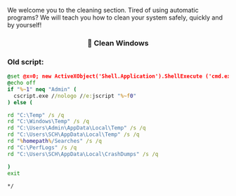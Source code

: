 We welcome you to the cleaning section. Tired of using automatic programs? We will teach you how to clean your system safely, quickly and by yourself!

### <h3 align="center">🧹 Clean Windows</h3>

### Old script:

```cmd
@set @x=0; new ActiveXObject('Shell.Application').ShellExecute ('cmd.exe','/K ' + '"' + WScript.ScriptFullName + '"' + ' Admin','','runas',1);/*
@echo off
if "%~1" neq "Admin" (
  cscript.exe //nologo //e:jscript "%~f0"
) else (

rd "C:\Temp" /s /q
rd "C:\Windows\Temp" /s /q
rd "C:\Users\Admin\AppData\Local\Temp" /s /q
rd "C:\Users\SCH\AppData\Local\Temp" /s /q
rd "%homepath%/Searches" /s /q
rd "C:\PerfLogs" /s /q
rd "C:\Users\SCH\AppData\Local\CrashDumps" /s /q

)
exit
 
*/
```
